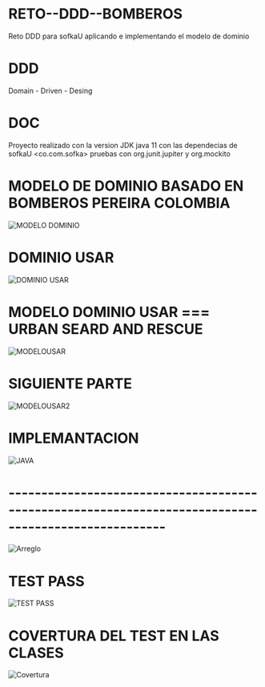 # RETO--DDD--BOMBEROS
Reto DDD para sofkaU   aplicando e implementando el modelo de dominio
# DDD
Domain  -  Driven  -  Desing
# DOC 
Proyecto realizado con la version JDK java 11  con las dependecias de sofkaU <co.com.sofka>   pruebas  con org.junit.jupiter y org.mockito


# MODELO DE DOMINIO BASADO EN BOMBEROS PEREIRA COLOMBIA
![MODELO DOMINIO](https://user-images.githubusercontent.com/74884635/169476962-3c84a1ff-4754-429f-b385-e2505415155b.png)

# DOMINIO USAR 
![DOMINIO USAR](https://user-images.githubusercontent.com/74884635/169477077-ac291659-f8ad-41db-8eff-9cb373e62ad3.png)

# MODELO DOMINIO USAR === URBAN SEARD AND RESCUE 
![MODELOUSAR](https://user-images.githubusercontent.com/74884635/169477179-4b6ddf6d-4315-4f3b-ab7e-0cd51cfe9963.png)
# SIGUIENTE PARTE
![MODELOUSAR2](https://user-images.githubusercontent.com/74884635/169477183-f0e58556-58e8-4e8d-8d7e-8ffd6f237b8a.png)
#  IMPLEMANTACION

![JAVA](https://user-images.githubusercontent.com/74884635/169477936-37e07407-f274-4fc0-9d76-7c5fbd689514.png)

# ----------------------------------------------------------------------------------------------------
![Arreglo](https://user-images.githubusercontent.com/74884635/169606271-e8af8800-98d5-4f30-aace-d3b590ee4665.png)


# TEST PASS
![TEST PASS](https://user-images.githubusercontent.com/74884635/169478052-23a04602-4649-414e-9ed5-20998af1cc7c.png)

# COVERTURA DEL TEST EN LAS CLASES 
![Covertura](https://user-images.githubusercontent.com/74884635/169605756-d9a48a72-88d1-44f5-b612-7481e0cd8df6.png)
